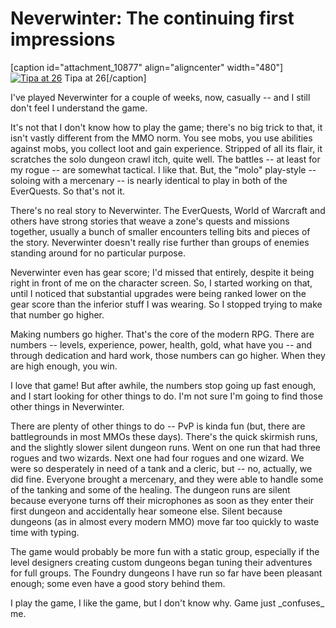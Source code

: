 # Neverwinter: The continuing first impressions

[caption id="attachment\_10877" align="aligncenter" width="480"][![Tipa at 26](http://westkarana.com/wp-content/uploads/2013/05/GameClient-2013-05-09-23-05-56-41-480x342.jpg)](http://westkarana.com/wp-content/uploads/2013/05/GameClient-2013-05-09-23-05-56-41.jpg) Tipa at 26[/caption]

I've played Neverwinter for a couple of weeks, now, casually -- and I still don't feel I understand the game. 

It's not that I don't know how to play the game; there's no big trick to that, it isn't vastly different from the MMO norm. You see mobs, you use abilities against mobs, you collect loot and gain experience. Stripped of all its flair, it scratches the solo dungeon crawl itch, quite well. The battles -- at least for my rogue -- are somewhat tactical. I like that. But, the "molo" play-style -- soloing with a mercenary -- is nearly identical to play in both of the EverQuests. So that's not it.

There's no real story to Neverwinter. The EverQuests, World of Warcraft and others have strong stories that weave a zone's quests and missions together, usually a bunch of smaller encounters telling bits and pieces of the story. Neverwinter doesn't really rise further than groups of enemies standing around for no particular purpose.

Neverwinter even has gear score; I'd missed that entirely, despite it being right in front of me on the character screen. So, I started working on that, until I noticed that substantial upgrades were being ranked lower on the gear score than the inferior stuff I was wearing. So I stopped trying to make that number go higher.

Making numbers go higher. That's the core of the modern RPG. There are numbers -- levels, experience, power, health, gold, what have you -- and through dedication and hard work, those numbers can go higher. When they are high enough, you win.

I love that game! But after awhile, the numbers stop going up fast enough, and I start looking for other things to do. I'm not sure I'm going to find those other things in Neverwinter.

There are plenty of other things to do -- PvP is kinda fun (but, there are battlegrounds in most MMOs these days). There's the quick skirmish runs, and the slightly slower silent dungeon runs. Went on one run that had three rogues and two wizards. Next one had four rogues and one wizard. We were so desperately in need of a tank and a cleric, but -- no, actually, we did fine. Everyone brought a mercenary, and they were able to handle some of the tanking and some of the healing. The dungeon runs are silent because everyone turns off their microphones as soon as they enter their first dungeon and accidentally hear someone else. Silent because dungeons (as in almost every modern MMO) move far too quickly to waste time with typing.

The game would probably be more fun with a static group, especially if the level designers creating custom dungeons began tuning their adventures for full groups. The Foundry dungeons I have run so far have been pleasant enough; some even have a good story behind them.

I play the game, I like the game, but I don't know why. Game just \_confuses\_ me.

